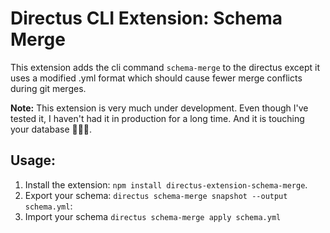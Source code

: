 # Directus CLI Extension: Schema Merge

This extension adds the cli command `schema-merge` to the directus except it uses a modified .yml format which should cause fewer merge conflicts during git merges.

**Note:** This extension is very much under development.
Even though I've tested it, I haven't had it in production for a long time.
And it is touching your database 🤷🏻‍♂️.

## Usage:

1. Install the extension: `npm install directus-extension-schema-merge`.
2. Export your schema: `directus schema-merge snapshot --output schema.yml`:
3. Import your schema `directus schema-merge apply schema.yml`
